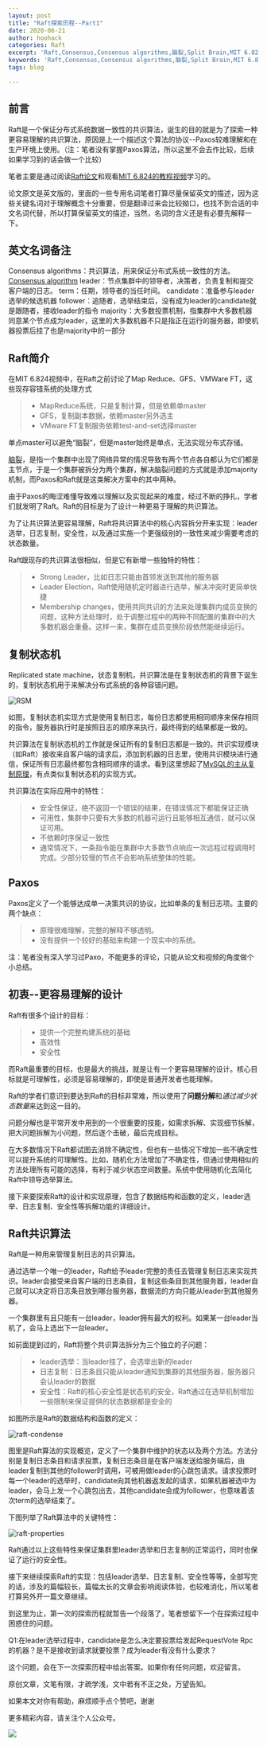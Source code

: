```yaml
---
layout: post
title: "Raft探索历程--Part1"
date: 2020-06-21
author: hoohack
categories: Raft
excerpt: 'Raft,Consensus,Consensus algorithms,脑裂,Split Brain,MIT 6.824'
keywords: 'Raft,Consensus,Consensus algorithms,脑裂,Split Brain,MIT 6.824'
tags: blog

---
```


## 前言
Raft是一个保证分布式系统数据一致性的共识算法，诞生的目的就是为了探索一种更容易理解的共识算法，原因是上一个描述这个算法的协议--Paxos较难理解和在生产环境上使用。（注：笔者没有掌握Paxos算法，所以这里不会去作比较，后续如果学习到的话会做一个比较）

笔者主要是通过阅读[Raft论文](https://raft.github.io/raft.pdf)和观看[MIT 6.824的教程视频](https://www.bilibili.com/video/BV1R7411t71W?p=7)学习的。

论文原文是英文版的，里面的一些专用名词笔者打算尽量保留英文的描述，因为这些关键名词对于理解概念十分重要，但是翻译过来会比较拗口，也找不到合适的中文名词代替，所以打算保留英文的描述，当然，名词的含义还是有必要先解释一下。

<!--more-->

## 英文名词备注
Consensus algorithms：共识算法，用来保证分布式系统一致性的方法。[Consensus algorithm](https://en.wikipedia.org/wiki/Consensus_algorithm)
leader：节点集群中的领导者，决策者，负责复制和提交客户端的日志。
term：任期，领导者的当任时间。
candidate：准备参与leader选举的候选机器
follower：追随者，选举结束后，没有成为leader的candidate就是跟随者，接收leader的指令
majority：大多数投票机制，指集群中大多数机器同意某个节点成为leader，这里的大多数机器不只是指正在运行的服务器，即使机器投票后挂了也是majority中的一部分

## Raft简介

在MIT 6.824视频中，在Raft之前讨论了Map Reduce、GFS、VMWare FT，这些现存容错系统的处理方式

>* MapReduce系统，只是复制计算，但是依赖单master
>* GFS，复制副本数据，依赖master另外选主
>* VMware FT复制服务依赖test-and-set选择master

单点master可以避免“脑裂”，但是master始终是单点，无法实现分布式存储。

[脑裂](https://en.wikipedia.org/wiki/Split-brain_(computing))，是指一个集群中出现了网络异常的情况导致有两个节点各自都认为它们都是主节点，于是一个集群被拆分为两个集群，解决脑裂问题的方式就是添加majority机制，而Paxos和Raft就是这类解决方案中的其中两种。

由于Paxos的晦涩难懂导致难以理解以及实现起来的难度，经过不断的挣扎，学者们就发明了Raft。Raft的目标是为了设计一种更易于理解的共识算法。

为了让共识算法更容易理解，Raft将共识算法中的核心内容拆分开来实现：leader选举，日志复制，安全性，以及通过实施一个更强级别的一致性来减少需要考虑的状态数量。

Raft跟现存的共识算法很相似，但是它有新增一些独特的特性：
>* Strong Leader，比如日志只能由首领发送到其他的服务器
>* Leader Election，Raft使用随机定时器进行选举，解决冲突时更简单快捷
>* Membership changes，使用共同共识的方法来处理集群内成员变换的问题，这种方法处理时，处于调整过程中的两种不同配置的集群中的大多数机器会重叠。这样一来，集群在成员变换阶段依然能继续运行。

## 复制状态机
Replicated state machine，状态复制机，共识算法是在复制状态机的背景下诞生的，复制状态机用于来解决分布式系统的各种容错问题。

![RSM](https://www.hoohack.me/assets/images/2020/06/raft-RSM.jpg)

如图，复制状态机实现方式是使用复制日志，每份日志都使用相同顺序来保存相同的指令，服务器执行时是按照日志的顺序来执行，最终得到的结果都是一致的。

共识算法在复制状态机的工作就是保证所有的复制日志都是一致的。共识实现模块（如Raft）接收来自客户端的请求后，添加到机器的日志里，使用共识模块进行通信，保证所有日志最终都包含相同顺序的请求。看到这里想起了[MySQL的主从复制原理](https://www.hoohack.me/2017/07/11/learning-mysql-replication-detail)，有点类似复制状态机的实现方式。

共识算法在实际应用中的特性：
>* 安全性保证，绝不返回一个错误的结果，在错误情况下都能保证正确
>* 可用性，集群中只要有大多数的机器可运行且能够相互通信，就可以保证可用。
>* 不依赖时序保证一致性
>* 通常情况下，一条指令能在集群中大多数节点响应一次远程过程调用时完成。少部分较慢的节点不会影响系统整体的性能。

## Paxos
Paxos定义了一个能够达成单一决策共识的协议，比如单条的复制日志项。主要的两个缺点：
>* 原理很难理解，完整的解释不够透明。
>* 没有提供一个较好的基础来构建一个现实中的系统。

注：笔者没有深入学习过Paxo，不能更多的评论，只能从论文和视频的角度做个小总结。

## 初衷--更容易理解的设计
Raft有很多个设计的目标：
>* 提供一个完整构建系统的基础
>* 高效性
>* 安全性

而Raft最重要的目标，也是最大的挑战，就是让有一个更容易理解的设计。核心目标就是可理解性，必须是容易理解的，即使是普通开发者也能理解。

Raft的学者们意识到要达到Raft的目标非常难，所以使用了**问题分解**和*通过减少状态数量*来达到这一目的。

问题分解也是平常开发中用到的一个很重要的技能，如需求拆解、实现细节拆解，把大问题拆解为小问题，然后逐个击破，最后完成目标。

在大多数情况下Raft都试图去消除不确定性，但也有一些情况下增加一些不确定性可以提升系统的可理解性。比如，随机化方法增加了不确定性，但通过使用相似的方法处理所有可能的选择，有利于减少状态空间数量。系统中使用随机化去简化Raft中领导选举算法。

接下来要探索Raft的设计和实现原理，包含了数据结构和函数的定义，leader选举、日志复制、安全性等拆解功能的详细设计。

## Raft共识算法
Raft是一种用来管理复制日志的共识算法。

通过选举一个唯一的leader，Raft给予leader完整的责任去管理复制日志来实现共识。leader会接受来自客户端的日志条目，复制这些条目到其他服务器，leader自己就可以决定将日志条目放到哪台服务器，数据流的方向只能从leader到其他服务器。

一个集群里有且只能有一台leader，leader拥有最大的权利。如果某一台leader当机了，会马上选出下一台leader。

如前面提到过的，Raft将整个共识算法拆分为三个独立的子问题：
>* leader选举：当leader挂了，会选举出新的leader
>* 日志复制：日志条目只能从leader通知到集群的其他服务器，服务器只会认leader的数据
>* 安全性：Raft的核心安全性是状态机的安全，Raft通过在选举机制增加一些限制来保证提供的状态数据都是安全的

如图所示是Raft的数据结构和函数的定义：

![raft-condense](https://www.hoohack.me/assets/images/2020/06/raft-image-2.jpg)

图里是Raft算法的实现概览，定义了一个集群中维护的状态以及两个方法。方法分别是复制日志条目和请求投票，复制日志条目是在客户端发送给服务端后，由leader复制到其他的follower时调用，可被用做leader的心跳包请求。请求投票时每一个leader的选举时，candidate向其他机器返发起的请求，如果机器被选中为leader，会马上发一个心跳包出去，其他candidate会成为follower，也意味着该次term的选举结束了。

下图列举了Raft算法中的关键特性：

![raft-properties](https://www.hoohack.me/assets/images/2020/06/raft-image-3.jpg)

Raft通过以上这些特性来保证集群里leader选举和日志复制的正常运行，同时也保证了运行的安全性。

接下来继续探索Raft的实现：包括leader选举、日志复制、安全性等等，全部写完的话，涉及的篇幅较长，篇幅太长的文章会影响阅读体验，也较难消化，所以笔者打算另外开一篇文章继续。

到这里为止，第一次的探索历程就暂告一个段落了，笔者想留下一个在探索过程中困惑住的问题。

Q1:在leader选举过程中，candidate是怎么决定要投票给发起RequestVote Rpc的机器？是不是接收到请求就要投票？成为leader有没有什么要求？

这个问题，会在下一次探索历程中给出答案。如果你有任何问题，欢迎留言。

原创文章，文笔有限，才疏学浅，文中若有不正之处，万望告知。

如果本文对你有帮助，麻烦顺手点个赞吧，谢谢

更多精彩内容，请关注个人公众号。

![](https://www.hoohack.me/assets/images/qrcode.jpg)